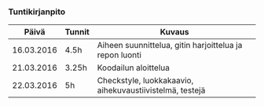 ﻿### Tuntikirjanpito
Päivä | Tunnit | Kuvaus
--------------- | ----- | ------
16.03.2016 | 4.5h | Aiheen suunnittelua, gitin harjoittelua ja repon luonti
21.03.2016 | 3.25h | Koodailun aloittelua
22.03.2016 | 5h | Checkstyle, luokkakaavio, aihekuvaustiivistelmä, testejä
